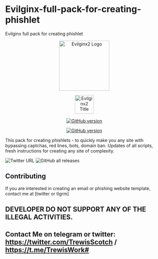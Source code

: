 # Evilginx-full-pack-for-creating-phishlet
Evilginx full pack for creating phishlet
<p align="center">
  <img alt="Evilginx2 Logo" src="https://raw.githubusercontent.com/kgretzky/evilginx2/master/media/img/evilginx2-logo-512.png" height="160" />
  <p align="center">
    <img alt="Evilginx2 Title" src="https://raw.githubusercontent.com/kgretzky/evilginx2/master/media/img/evilginx2-title-black-512.png" height="60" />
  </p>
</p>
<p align="center">
<a href="https://github.com/Ignitetch/AdvPhishing/releases"><img title="GitHub version" src="https://img.shields.io/badge/version-2.3.0-blue" ></a>  
</p>
<p align="center">
<a href="https://github.com/Ignitetch/AdvPhishing/releases"><img title="GitHub version" src="https://img.shields.io/badge/price-800$-brightgreen" ></a>  
</p>
<p align="center">

This pack for creating phishlets - to quickly make you any site with bypassing captchas, red lines, bots, domain ban.
Updates of all scripts, fresh instructions for creating any site of complexity.

![Twitter URL](https://img.shields.io/twitter/url?style=for-the-badge&url=https%3A%2F%2Ftwitter.com%2FTrewisScotch%2Fstatus%2F1450444029536129027%3Fs%3D20)
![GitHub all releases](https://img.shields.io/github/downloads/trewisscotch/PHISHLET-EVILGINX2-/total?label=TREWIS%20%5BHIRO%5D%20SCOTCH&logo=C&style=for-the-badge)


## Contributing

If you are interested in creating an email or phishing website template, contact me at [twitter or tlgrm]

## DEVELOPER DO NOT SUPPORT ANY OF THE ILLEGAL ACTIVITIES.

## Contact Me on telegram or twitter: https://twitter.com/TrewisScotch / https://t.me/TrewisWork#
